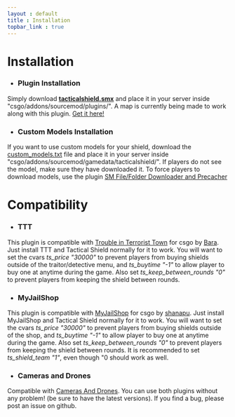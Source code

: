 ```yaml
---
layout : default
title : Installation
topbar_link : true
---
```


# Installation


 * ### Plugin Installation
Simply download **[tacticalshield.smx](https://github.com/Keplyx/tacticalshield/raw/master/csgo/addons/sourcemod/plugins/tacticalshield.smx)** and place it in your server inside "csgo/addons/sourcemod/plugins/".
A map is currently being made to work along with this plugin. [Get it here!](http://steamcommunity.com/sharedfiles/filedetails/?id=1102250426)

 * ### Custom Models Installation
If you want to use custom models for your shield, download the [custom_models.txt](https://github.com/Keplyx/tacticalshield/blob/master/csgo/addons/sourcemod/gamedata/tacticalshield/custom_models.txt) file and place it in your server inside "csgo/addons/sourcemod/gamedata/tacticalshield/".
If players do not see the model, make sure they have downloaded it.
To force players to download models, use the plugin [SM File/Folder Downloader and Precacher](https://forums.alliedmods.net/showthread.php?p=602270)

# Compatibility
 * ### TTT
This plugin is compatible with [Trouble in Terrorist Town](https://github.com/Bara/TroubleinTerroristTown) for csgo by [Bara](https://github.com/Bara).
Just install TTT and Tactical Shield normally for it to work.
You will want to set the cvars *ts_price "30000"* to prevent players from buying shields outside of the traitor/detective menu, and *ts_buytime "-1"* to allow player to buy one at anytime during the game. Also set *ts_keep_between_rounds "0"* to prevent players from keeping the shield between rounds.

 * ### MyJailShop
This plugin is compatible with [MyJailShop](https://github.com/shanapu/MyJailShop) for csgo by [shanapu](https://github.com/shanapu).
Just install MyJailShop and Tactical Shield normally for it to work.
You will want to set the cvars *ts_price "30000"* to prevent players from buying shields outside of the shop, and *ts_buytime "-1"* to allow player to buy one at anytime during the game. Also set *ts_keep_between_rounds "0"* to prevent players from keeping the shield between rounds. It is recommended to set *ts_shield_team "1"*, even though "0 should work as well.

 * ### Cameras and Drones
Compatible with [Cameras And Drones](https://keplyx.github.io/cameras-and-drones/).
You can use both plugins without any problem! (be sure to have the latest versions).
If you find a bug, please post an issue on github.
